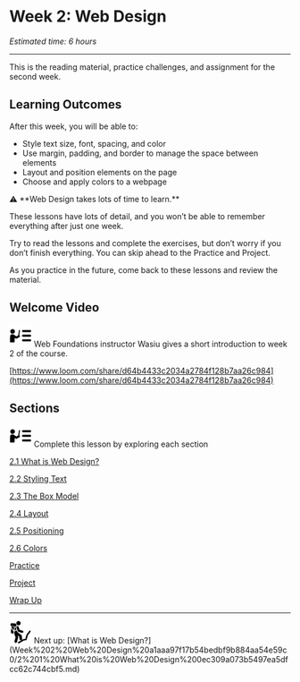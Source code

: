# Week 2: Web Design

*Estimated time: 6 hours*

---

This is the reading material, practice challenges, and assignment for the second week. 

## **Learning Outcomes**

After this week, you will be able to:

- Style text size, font, spacing, and color
- Use margin, padding, and border to manage the space between elements
- Layout and position elements on the page
- Choose and apply colors to a webpage

<aside>
⚠️ **Web Design takes lots of time to learn.**

These lessons have lots of detail, and you won’t be able to remember everything after just one week. 

Try to read the lessons and complete the exercises, but don’t worry if you don’t finish everything. You can skip ahead to the Practice and Project.

As you practice in the future, come back to these lessons and review the material.

</aside>

## Welcome Video

<aside>
<img src="instruction.png" alt="instruction.png" width="40px" /> Web Foundations instructor Wasiu gives a short introduction to week 2 of the course.

</aside>

[https://www.loom.com/share/d64b4433c2034a2784f128b7aa26c984](https://www.loom.com/share/d64b4433c2034a2784f128b7aa26c984)

## Sections

<aside>
<img src="instruction.png" alt="instruction.png" width="40px" /> Complete this lesson by exploring each section

</aside>

[2.1 What is Web Design?](Week%202%20Web%20Design%20a1aaa97f17b54bedbf9b884aa54e59c0/2%201%20What%20is%20Web%20Design%200ec309a073b5497ea5dfcc62c744cbf5.md)

[2.2 Styling Text](Week%202%20Web%20Design%20a1aaa97f17b54bedbf9b884aa54e59c0/2%202%20Styling%20Text%204d9baa6e30dc4ba1a0294d89bb53fb08.md)

[2.3 The Box Model](Week%202%20Web%20Design%20a1aaa97f17b54bedbf9b884aa54e59c0/2%203%20The%20Box%20Model%2038547eecf02b4c8bbca08d2b74621603.md)

[2.4 Layout](Week%202%20Web%20Design%20a1aaa97f17b54bedbf9b884aa54e59c0/2%204%20Layout%20466ffa1962ca4a3cba06e17c156e6424.md)

[2.5 Positioning](Week%202%20Web%20Design%20a1aaa97f17b54bedbf9b884aa54e59c0/2%205%20Positioning%202814fd3fc4d74555b7243711d75df6c3.md)

[2.6 Colors](Week%202%20Web%20Design%20a1aaa97f17b54bedbf9b884aa54e59c0/2%206%20Colors%2061216323678f4122b98a05a3fc468cc4.md)

[Practice ](Week%202%20Web%20Design%20a1aaa97f17b54bedbf9b884aa54e59c0/Practice%2093daaf401e27414289639323a8fe23ea.md)

[Project ](Week%202%20Web%20Design%20a1aaa97f17b54bedbf9b884aa54e59c0/Project%20384b545852934d17a917fce4b3c7bca6.md)

[Wrap Up ](Week%202%20Web%20Design%20a1aaa97f17b54bedbf9b884aa54e59c0/Wrap%20Up%208157c5bdb3f140659847e6e0a3c7510c.md)

---

<aside>
<img src="Lesson%200%20Learning%20With%20Kibo%206427d2f5f1ae4576a3b083dd8476d915/man-in-hike.png" alt="Lesson%200%20Learning%20With%20Kibo%206427d2f5f1ae4576a3b083dd8476d915/man-in-hike.png" width="40px" /> Next up: [What is Web Design?](Week%202%20Web%20Design%20a1aaa97f17b54bedbf9b884aa54e59c0/2%201%20What%20is%20Web%20Design%200ec309a073b5497ea5dfcc62c744cbf5.md)

</aside>